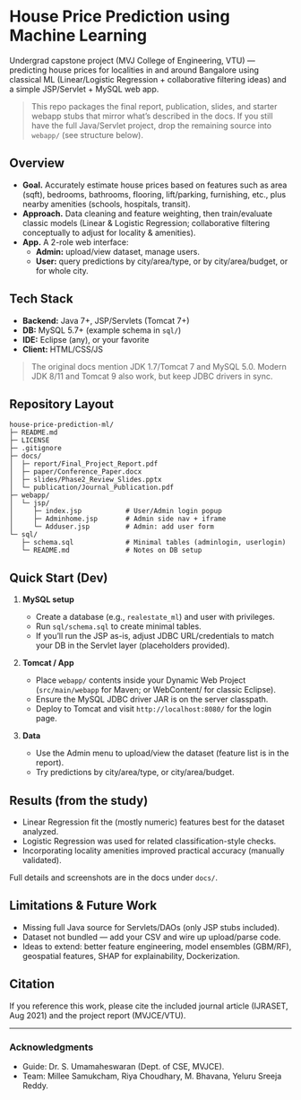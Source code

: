 # House Price Prediction using Machine Learning

Undergrad capstone project (MVJ College of Engineering, VTU) — predicting house prices for localities in and around Bangalore using classical ML (Linear/Logistic Regression + collaborative filtering ideas) and a simple JSP/Servlet + MySQL web app.

> This repo packages the final report, publication, slides, and starter webapp stubs that mirror what’s described in the docs. If you still have the full Java/Servlet project, drop the remaining source into `webapp/` (see structure below).

## Overview

- **Goal.** Accurately estimate house prices based on features such as area (sqft), bedrooms, bathrooms, flooring, lift/parking, furnishing, etc., plus nearby amenities (schools, hospitals, transit).  
- **Approach.** Data cleaning and feature weighting, then train/evaluate classic models (Linear & Logistic Regression; collaborative filtering conceptually to adjust for locality & amenities).  
- **App.** A 2-role web interface:
  - **Admin:** upload/view dataset, manage users.
  - **User:** query predictions by city/area/type, or by city/area/budget, or for whole city.

## Tech Stack

- **Backend:** Java 7+, JSP/Servlets (Tomcat 7+)
- **DB:** MySQL 5.7+ (example schema in `sql/`)
- **IDE:** Eclipse (any), or your favorite
- **Client:** HTML/CSS/JS

> The original docs mention JDK 1.7/Tomcat 7 and MySQL 5.0. Modern JDK 8/11 and Tomcat 9 also work, but keep JDBC drivers in sync.

## Repository Layout

```
house-price-prediction-ml/
├─ README.md
├─ LICENSE
├─ .gitignore
├─ docs/
│  ├─ report/Final_Project_Report.pdf
│  ├─ paper/Conference_Paper.docx
│  ├─ slides/Phase2_Review_Slides.pptx
│  └─ publication/Journal_Publication.pdf
├─ webapp/
│  └─ jsp/
│     ├─ index.jsp           # User/Admin login popup
│     ├─ Adminhome.jsp       # Admin side nav + iframe
│     └─ Adduser.jsp         # Admin: add user form
└─ sql/
   ├─ schema.sql             # Minimal tables (adminlogin, userlogin)
   └─ README.md              # Notes on DB setup
```

## Quick Start (Dev)

1. **MySQL setup**
   - Create a database (e.g., `realestate_ml`) and user with privileges.
   - Run `sql/schema.sql` to create minimal tables.
   - If you’ll run the JSP as-is, adjust JDBC URL/credentials to match your DB in the Servlet layer (placeholders provided).

2. **Tomcat / App**
   - Place `webapp/` contents inside your Dynamic Web Project (`src/main/webapp` for Maven; or WebContent/ for classic Eclipse).
   - Ensure the MySQL JDBC driver JAR is on the server classpath.
   - Deploy to Tomcat and visit `http://localhost:8080/` for the login page.

3. **Data**
   - Use the Admin menu to upload/view the dataset (feature list is in the report).
   - Try predictions by city/area/type, or city/area/budget.

## Results (from the study)

- Linear Regression fit the (mostly numeric) features best for the dataset analyzed.
- Logistic Regression was used for related classification-style checks.
- Incorporating locality amenities improved practical accuracy (manually validated).

Full details and screenshots are in the docs under `docs/`.

## Limitations & Future Work

- Missing full Java source for Servlets/DAOs (only JSP stubs included).  
- Dataset not bundled — add your CSV and wire up upload/parse code.  
- Ideas to extend: better feature engineering, model ensembles (GBM/RF), geospatial features, SHAP for explainability, Dockerization.

## Citation

If you reference this work, please cite the included journal article (IJRASET, Aug 2021) and the project report (MVJCE/VTU).

---

### Acknowledgments

- Guide: Dr. S. Umamaheswaran (Dept. of CSE, MVJCE).  
- Team: Millee Samukcham, Riya Choudhary, M. Bhavana, Yeluru Sreeja Reddy.
